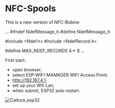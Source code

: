 # NFC-Spools
This is a new version of NFC-Bobine

...
#ifndef NdefMessage_h
#define NdefMessage_h

#include <Ndef.h>
#include <NdefRecord.h>

#define MAX_NDEF_RECORDS 4-> 8
...

First start:
- open browser;
- select ESP-WIFI-MAMAGER WIFI Access Point;
- http://192.167.4.1;
- set up your Wifi Lan;
- when submit, ESP32 auto restart.

![Cattura_esp32](https://github.com/Ricky1966/NFC-Spools/assets/19669764/004bfcd7-0f2a-4e35-851e-06c7367f4886)
